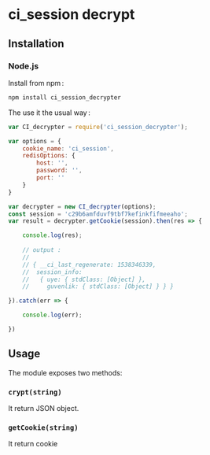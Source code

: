 ci_session decrypt
==================

Installation
------------

### Node.js

Install from npm :

```sh
npm install ci_session_decrypter
```

The use it the usual way :

```javascript
var CI_decrypter = require('ci_session_decrypter');

var options = {
    cookie_name: 'ci_session',
    redisOptions: {
        host: '',
        password: '',
        port: ''
    }
}

var decrypter = new CI_decrypter(options);
const session = 'c29b6amfduvf9tbf7kefinkfifmeeaho';
var result = decrypter.getCookie(session).then(res => {

    console.log(res);
    
    // output : 
    //
    // { __ci_last_regenerate: 1538346339,
    //  session_info:
    //   { uye: { stdClass: [Object] },
    //     guvenlik: { stdClass: [Object] } } }

}).catch(err => {

    console.log(err);

})
```

Usage
-----

The module exposes two methods:

### `crypt(string)`

It return JSON object.

### `getCookie(string)`

It return cookie

